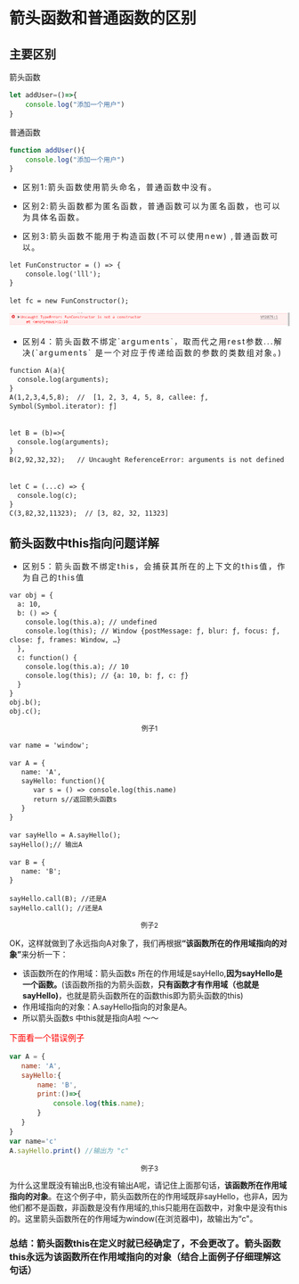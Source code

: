 # 箭头函数和普通函数的区别
## 主要区别
  <p>箭头函数</p>
  
  ```js
  let addUser=()=>{
      console.log("添加一个用户")
  }
  ```
  <p>普通函数</p>
  
  ```js
function addUser(){
      console.log("添加一个用户")
  }
  ```
- <p class="diff">区别1:箭头函数使用箭头命名，普通函数中没有。</p>

- <p class="diff">区别2:箭头函数都为匿名函数，普通函数可以为匿名函数，也可以为具体名函数。</p>

- <p class="diff">区别3:箭头函数不能用于构造函数(不可以使用new) ,普通函数可以。</p>

``` JS
let FunConstructor = () => {
    console.log('lll');
}

let fc = new FunConstructor();
```
![RUNOOB 图标](../assets/2.png)

- <p class="diff">区别4：箭头函数不绑定`arguments`，取而代之用rest参数...解决(`arguments` 是一个对应于传递给函数的参数的类数组对象。)</p>

```JS
function A(a){
  console.log(arguments);
}
A(1,2,3,4,5,8);  //  [1, 2, 3, 4, 5, 8, callee: ƒ, Symbol(Symbol.iterator): ƒ]


let B = (b)=>{
  console.log(arguments);
}
B(2,92,32,32);   // Uncaught ReferenceError: arguments is not defined


let C = (...c) => {
  console.log(c);
}
C(3,82,32,11323);  // [3, 82, 32, 11323]
```
## 箭头函数中this指向问题详解
- <p class="diff">区别5：箭头函数不绑定this，会捕获其所在的上下文的this值，作为自己的this值</p>

``` JS
var obj = {
  a: 10,
  b: () => {
    console.log(this.a); // undefined
    console.log(this); // Window {postMessage: ƒ, blur: ƒ, focus: ƒ, close: ƒ, frames: Window, …}
  },
  c: function() {
    console.log(this.a); // 10
    console.log(this); // {a: 10, b: ƒ, c: ƒ}
  }
}
obj.b(); 
obj.c();
```
<p class="code_title">例子1</p>

``` JS
var name = 'window'; 

var A = {
   name: 'A',
   sayHello: function(){
      var s = () => console.log(this.name)
      return s//返回箭头函数s
   }
}

var sayHello = A.sayHello();
sayHello();// 输出A 

var B = {
   name: 'B';
}

sayHello.call(B); //还是A
sayHello.call(); //还是A

```
<p class="code_title">例子2</p>

OK，这样就做到了永远指向A对象了，我们再根据<b>“该函数所在的作用域指向的对象”</b>来分析一下：

- 该函数所在的作用域：箭头函数s 所在的作用域是sayHello,<b>因为sayHello是一个函数。</b>(该函数所指的为箭头函数，<b>只有函数才有作用域（也就是sayHello)</b>，也就是箭头函数所在的函数this即为箭头函数的this)
- 作用域指向的对象：A.sayHello指向的对象是A。
- 所以箭头函数s 中this就是指向A啦 ～～

<p class="error_example">下面看一个错误例子</p>

```js
var A = {
   name: 'A',
   sayHello:{
       name: 'B',
       print:()=>{
           console.log(this.name);
       }
   }
}
var name='c'
A.sayHello.print() //输出为 "c"
```
<p class="code_title">例子3</p>
为什么这里既没有输出B,也没有输出A呢，请记住上面那句话，<b>该函数所在作用域指向的对象</b>。在这个例子中，箭头函数所在的作用域既非sayHello，也非A，因为他们都不是函数，非函数是没有作用域的,this只能用在函数中，对象中是没有this的。这里箭头函数所在的作用域为window(在浏览器中)，故输出为“c"。


<h3>总结：箭头函数this在定义时就已经确定了，不会更改了。箭头函数this永远为该函数所在作用域指向的对象（结合上面例子仔细理解这句话）</h3>

  <style scoped>
  .diff{
      letter-spacing:2px;
  }
  .code_title{
    text-align:center;
    font-size:12px;
  }
  .error_example{
    font-size:15px;
    color:red;
  }
  </style>
